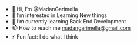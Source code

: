 - 👋 Hi, I’m @MadanGarimella
- 👀 I’m interested in Learning New things
- 🌱 I’m currently learning Back End Development
- 📫 How to reach me madangarimella@gmail.com
- ⚡ Fun fact: I do what I think

<!---
MadanGarimella/MadanGarimella is a ✨ special ✨ repository because its `README.md` (this file) appears on your GitHub profile.
You can click the Preview link to take a look at your changes.
--->
